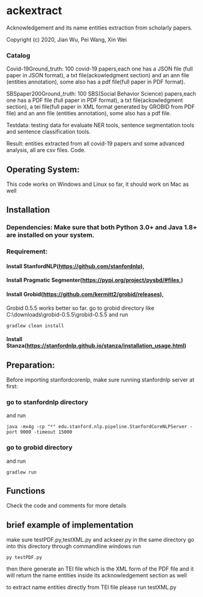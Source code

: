 # ackextract
Acknowledgement and its name entities extraction from scholarly papers.

Copyright (c) 2020, Jian Wu, Pei Wang, Xin Wei
### Catalog
Covid-19Ground_truth: 100 covid-19 papers,each one has a JSON file (full paper in JSON format), a txt file(ackowledgment section) and an ann file (entities annotation), some also has a pdf file(full paper in PDF format).

SBSpaper200Ground_truth: 100 SBS(Social Behavior Science) papers,each one has a PDF file (full paper in PDF format), a txt file(ackowledgment section), a tei file(full paper in XML format generated by GROBID from PDF file) and an ann file (entities annotation), some also has a pdf file.

Testdata: testing data for evaluate NER tools, sentence segmentation tools and sentence classification tools.

Result: entities extracted from all covid-19 papers and some advanced analysis, all are csv files.
Code.







## Operating System: 
This code works on Windows and Linux so far, it should work on Mac as well

## Installation
### Dependencies: Make sure that both Python 3.0+ and Java 1.8+ are installed on your system. 
### Requirement: 
#### Install StanfordNLP(https://github.com/stanfordnlp),
#### Install Pragmatic Segmenter(https://pypi.org/project/pysbd/#files,) 
#### Install Grobid(https://github.com/kermitt2/grobid/releases), 
Grobid 0.5.5 works better so far.
go to grobid directory like C:\downloads\grobid-0.5.5\grobid-0.5.5
and run 
```
gradlew clean install
```
#### Install Stanza(https://stanfordnlp.github.io/stanza/installation_usage.html)

## Preparation:
Before importing stanfordcorenlp, make sure running stanfordnlp server at first: 
### go to stanfordnlp directory
and run 
```
java -mx4g -cp "*" edu.stanford.nlp.pipeline.StanfordCoreNLPServer -port 9000 -timeout 15000
```
### go to grobid directory
and run
```
gradlew run
```
## Functions
Check the code and comments for more details

## brief example of implementation
make sure testPDF.py,testXML.py and ackseer.py in the same directory
go into this directory through commandline
windows run 
```
py testPDF.py
```
then there generate an TEI file which is the XML form of the PDF file
and it will return the name entities inside its acknowledgement section as well

to extract name entities directly from TEI file please run testXML.py
